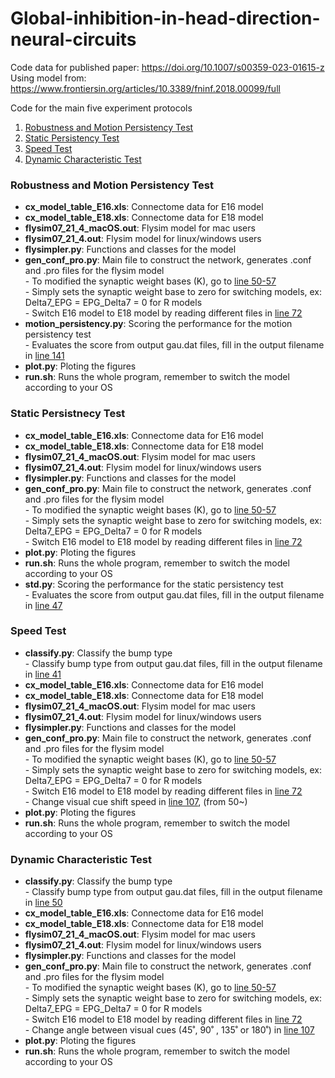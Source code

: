 # Global-inhibition-in-head-direction-neural-circuits
Code data for published paper:  https://doi.org/10.1007/s00359-023-01615-z  
Using model from: https://www.frontiersin.org/articles/10.3389/fninf.2018.00099/full

Code for the main five experiment protocols
1. [Robustness and Motion Persistency Test](https://github.com/CCLoLab/Global-inhibition-in-head-direction-neural-circuits/tree/main/robustness)
2. [Static Persistency Test](https://github.com/CCLoLab/Global-inhibition-in-head-direction-neural-circuits/tree/main/static_persistency)
3. [Speed Test](https://github.com/CCLoLab/Global-inhibition-in-head-direction-neural-circuits/tree/main/speed)
4. [Dynamic Characteristic Test](https://github.com/CCLoLab/Global-inhibition-in-head-direction-neural-circuits/tree/main/dynamic_characteristic)

### Robustness and Motion Persistency Test

- **cx_model_table_E16.xls**: Connectome data for E16 model  
- **cx_model_table_E18.xls**: Connectome data for E18 model    
- **flysim07_21_4_macOS.out**: Flysim model for mac users  
- **flysim07_21_4.out**: Flysim model for linux/windows users  
- **flysimpler.py**: Functions and classes for the model  
- **gen_conf_pro.py**: Main file to construct the network, generates .conf and .pro files for the flysim model  
      - To modified the synaptic weight bases (K), go to [line 50-57](https://github.com/CCLoLab/Global-inhibition-in-head-direction-neural-circuits/blob/f59d2d407a4f2d98d087ca46157aecc5a51a3efc/robustness/gen_conf_pro.py#L50-L57)  
      - Simply sets the synaptic weight base to zero for switching models, ex: Delta7_EPG = EPG_Delta7 = 0 for R models  
      - Switch E16 model to E18 model by reading different files in [line 72](https://github.com/CCLoLab/Global-inhibition-in-head-direction-neural-circuits/blob/f59d2d407a4f2d98d087ca46157aecc5a51a3efc/robustness/gen_conf_pro.py#L72)
- **motion_persistency.py**: Scoring the performance for the motion persistency test  
      - Evaluates the score from output gau.dat files, fill in the output filename in [line 141](https://github.com/CCLoLab/Global-inhibition-in-head-direction-neural-circuits/blob/f59d2d407a4f2d98d087ca46157aecc5a51a3efc/robustness/motion_persistency.py#L141)
- **plot.py**: Ploting the figures  
- **run.sh**: Runs the whole program, remember to switch the model according to your OS  

### Static Persistnecy Test

- **cx_model_table_E16.xls**: Connectome data for E16 model  
- **cx_model_table_E18.xls**: Connectome data for E18 model    
- **flysim07_21_4_macOS.out**: Flysim model for mac users  
- **flysim07_21_4.out**: Flysim model for linux/windows users  
- **flysimpler.py**: Functions and classes for the model  
- **gen_conf_pro.py**: Main file to construct the network, generates .conf and .pro files for the flysim model  
      - To modified the synaptic weight bases (K), go to [line 50-57](https://github.com/CCLoLab/Global-inhibition-in-head-direction-neural-circuits/blob/f59d2d407a4f2d98d087ca46157aecc5a51a3efc/static_persistency/gen_conf_pro.py#L50-L57)  
      - Simply sets the synaptic weight base to zero for switching models, ex: Delta7_EPG = EPG_Delta7 = 0 for R models  
      - Switch E16 model to E18 model by reading different files in [line 72](https://github.com/CCLoLab/Global-inhibition-in-head-direction-neural-circuits/blob/f59d2d407a4f2d98d087ca46157aecc5a51a3efc/static_persistency/gen_conf_pro.py#L72)
- **plot.py**: Ploting the figures  
- **run.sh**: Runs the whole program, remember to switch the model according to your OS  
- **std.py**: Scoring the performance for the static persistency test  
      - Evaluates the score from output gau.dat files, fill in the output filename in [line 47](https://github.com/CCLoLab/Global-inhibition-in-head-direction-neural-circuits/blob/f59d2d407a4f2d98d087ca46157aecc5a51a3efc/static_persistency/std.py#L47)

### Speed Test

- **classify.py**: Classify the bump type  
      - Classify bump type from output gau.dat files, fill in the output filename in [line 41](https://github.com/CCLoLab/Global-inhibition-in-head-direction-neural-circuits/blob/f59d2d407a4f2d98d087ca46157aecc5a51a3efc/speed/classify.py#L41)  
- **cx_model_table_E16.xls**: Connectome data for E16 model  
- **cx_model_table_E18.xls**: Connectome data for E18 model    
- **flysim07_21_4_macOS.out**: Flysim model for mac users  
- **flysim07_21_4.out**: Flysim model for linux/windows users  
- **flysimpler.py**: Functions and classes for the model  
- **gen_conf_pro.py**: Main file to construct the network, generates .conf and .pro files for the flysim model  
      - To modified the synaptic weight bases (K), go to [line 50-57](https://github.com/CCLoLab/Global-inhibition-in-head-direction-neural-circuits/blob/f59d2d407a4f2d98d087ca46157aecc5a51a3efc/speed/gen_conf_pro.py#L50-L57)  
      - Simply sets the synaptic weight base to zero for switching models, ex: Delta7_EPG = EPG_Delta7 = 0 for R models  
      - Switch E16 model to E18 model by reading different files in [line 72](https://github.com/CCLoLab/Global-inhibition-in-head-direction-neural-circuits/blob/f59d2d407a4f2d98d087ca46157aecc5a51a3efc/speed/gen_conf_pro.py#L72)  
      - Change visual cue shift speed in [line 107](https://github.com/CCLoLab/Global-inhibition-in-head-direction-neural-circuits/blob/f59d2d407a4f2d98d087ca46157aecc5a51a3efc/speed/gen_conf_pro.py#L107), (from 50~)   
- **plot.py**: Ploting the figures  
- **run.sh**: Runs the whole program, remember to switch the model according to your OS  

### Dynamic Characteristic Test

- **classify.py**: Classify the bump type  
      - Classify bump type from output gau.dat files, fill in the output filename in [line 50](https://github.com/CCLoLab/Global-inhibition-in-head-direction-neural-circuits/blob/f59d2d407a4f2d98d087ca46157aecc5a51a3efc/dynamic_characteristic/classify.py#L50)  
- **cx_model_table_E16.xls**: Connectome data for E16 model  
- **cx_model_table_E18.xls**: Connectome data for E18 model    
- **flysim07_21_4_macOS.out**: Flysim model for mac users  
- **flysim07_21_4.out**: Flysim model for linux/windows users  
- **flysimpler.py**: Functions and classes for the model  
- **gen_conf_pro.py**: Main file to construct the network, generates .conf and .pro files for the flysim model  
      - To modified the synaptic weight bases (K), go to [line 50-57](https://github.com/CCLoLab/Global-inhibition-in-head-direction-neural-circuits/blob/f59d2d407a4f2d98d087ca46157aecc5a51a3efc/dynamic_characteristic/gen_conf_pro.py#L50-L57)  
      - Simply sets the synaptic weight base to zero for switching models, ex: Delta7_EPG = EPG_Delta7 = 0 for R models  
      - Switch E16 model to E18 model by reading different files in [line 72](https://github.com/CCLoLab/Global-inhibition-in-head-direction-neural-circuits/blob/f59d2d407a4f2d98d087ca46157aecc5a51a3efc/dynamic_characteristic/gen_conf_pro.py#L72)  
      - Change angle between visual cues (45˚, 90˚ , 135˚ or 180˚) in [line 107](https://github.com/CCLoLab/Global-inhibition-in-head-direction-neural-circuits/blob/f59d2d407a4f2d98d087ca46157aecc5a51a3efc/dynamic_characteristic/gen_conf_pro.py#L107)     
- **plot.py**: Ploting the figures  
- **run.sh**: Runs the whole program, remember to switch the model according to your OS



